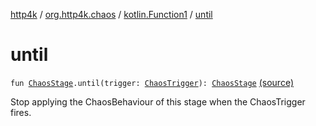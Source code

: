 [http4k](../../index.md) / [org.http4k.chaos](../index.md) / [kotlin.Function1](index.md) / [until](./until.md)

# until

`fun `[`ChaosStage`](../-chaos-stage.md)`.until(trigger: `[`ChaosTrigger`](../-chaos-trigger.md)`): `[`ChaosStage`](../-chaos-stage.md) [(source)](https://github.com/http4k/http4k/blob/master/http4k-testing-chaos/src/main/kotlin/org/http4k/chaos/ChaosStages.kt#L32)

Stop applying the ChaosBehaviour of this stage when the ChaosTrigger fires.

